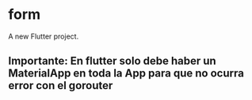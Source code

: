 # form



A new Flutter project.


## Importante: En flutter solo debe haber un MaterialApp en toda la App para que no ocurra error con el gorouter